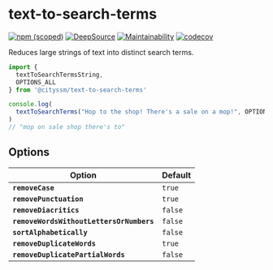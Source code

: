 # text-to-search-terms

[![npm (scoped)](https://img.shields.io/npm/v/%40cityssm/text-to-search-terms)](https://www.npmjs.com/package/@cityssm/text-to-search-terms)
[![DeepSource](https://app.deepsource.com/gh/cityssm/text-to-search-terms.svg/?label=active+issues&show_trend=true&token=6ZzzMxmHIQkTZQKigBkVf4lb)](https://app.deepsource.com/gh/cityssm/text-to-search-terms/)
[![Maintainability](https://api.codeclimate.com/v1/badges/101cea753347be76743e/maintainability)](https://codeclimate.com/github/cityssm/text-to-search-terms/maintainability)
[![codecov](https://codecov.io/gh/cityssm/text-to-search-terms/branch/main/graph/badge.svg?token=3WUYGKX00B)](https://codecov.io/gh/cityssm/text-to-search-terms)

Reduces large strings of text into distinct search terms.

```javascript
import {
  textToSearchTermsString,
  OPTIONS_ALL
} from '@cityssm/text-to-search-terms'

console.log(
  textToSearchTerms("Hop to the shop! There's a sale on a mop!", OPTIONS_ALL)
)
// "mop on sale shop there's to"
```

## Options

| Option                                   | Default |
| ---------------------------------------- | ------- |
| **`removeCase`**                         | `true`  |
| **`removePunctuation`**                  | `true`  |
| **`removeDiacritics`**                   | `false` |
| **`removeWordsWithoutLettersOrNumbers`** | `false` |
| **`sortAlphabetically`**                 | `false` |
| **`removeDuplicateWords`**               | `true`  |
| **`removeDuplicatePartialWords`**        | `false` |
